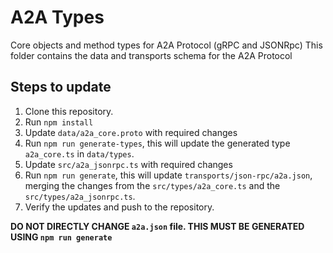 # A2A Types

Core objects and method types for A2A Protocol (gRPC and JSONRpc)
This folder contains the data and transports schema for the A2A Protocol

## Steps to update

1. Clone this repository.
2. Run `npm install`
3. Update `data/a2a_core.proto` with required changes
4. Run `npm run generate-types`, this will update the generated type `a2a_core.ts` in `data/types`.
5. Update `src/a2a_jsonrpc.ts` with required changes
6. Run `npm run generate`, this will update `transports/json-rpc/a2a.json`, merging the changes from the `src/types/a2a_core.ts` and the `src/types/a2a_jsonrpc.ts`.
7. Verify the updates and push to the repository.

**DO NOT DIRECTLY CHANGE `a2a.json` file. THIS MUST BE GENERATED USING `npm run generate`**